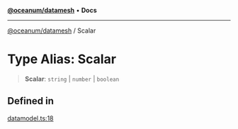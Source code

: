 [**@oceanum/datamesh**](../README.md) • **Docs**

***

[@oceanum/datamesh](../README.md) / Scalar

# Type Alias: Scalar

> **Scalar**: `string` \| `number` \| `boolean`

## Defined in

[datamodel.ts:18](https://github.com/oceanum-io/oceanum-js/blob/2a3d0b3c7de398029b2a7ac8bdc8bdd7f540f7d6/packages/datamesh/src/lib/datamodel.ts#L18)
